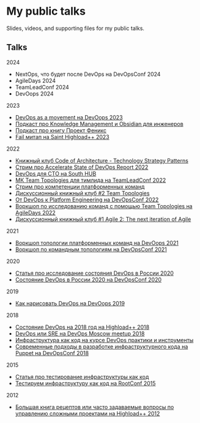 # My public talks
Slides, videos, and supporting files for my public talks.

## Talks

2024
- NextOps, что будет после DevOps на DevOpsConf 2024
- AgileDays 2024
- TeamLeadConf 2024
- DevOops 2024

2023
- [DevOps as a movement на DevOops 2023](https://enabling.team/insights/devops-as-a-movement)
- [Подкаст про Knowledge Management и Obsidian для инженеров](https://jtprogru.mave.digital/ep-7)
- [Подкаст про книгу Проект Феникс](https://jtprogru.mave.digital/ep-5)
- [Fail митап на Saint Highload++ 2023](https://highload.ru/spb/2023/abstracts/10186)

2022
- [Книжный клуб Code of Architecture - Technology Strategy Patterns](https://www.youtube.com/watch?v=ltencqkEGxQ)
- [Стрим про Accelerate State of DevOps Report 2022](https://t.me/dosepic/64)
- [DevOps для CTO на South HUB](https://enabling.team/insights/devops-for-cto)
- [МК Team Topologies для тимлида на TeamLeadConf 2022](https://enabling.team/insights/team-topologies-for-teamleads)
- [Стрим про компетенции платформенных команд](https://aaleksandrov.me/ru/blog/konspekt-strima-kompetencii-platformennoy-komandy-u-dosepic/)
- [Дискуссионный книжный клуб #2 Team Topologies](https://www.youtube.com/watch?v=zfZilR0iSkA)
- [От DevOps к Platform Engineering на DevOpsConf 2022](https://enabling.team/insights/from-devops-to-platform-engineering)
- [Воркшоп по исследованию команд с помощью Team Topologies на AgileDays 2022](https://enabling.team/insights/team-topologies-and-agile)
- [Дискуссионный книжный клуб #1 Agile 2: The next iteration of Agile](https://www.youtube.com/watch?v=0aIHx0ZFo8g) 

2021
- [Воркшоп топологии платформенных команд на DevOops 2021](https://enabling.team/insights/team-topologies-for-platform-teams)  
- [Воркшоп по командным топологиям на DevOpsConf 2021](https://enabling.team/insights/team-topologies-workshop)

2020
- [Статья про исследование состояния DevOps в России 2020](https://habr.com/ru/company/oleg-bunin/blog/524556/)
- [Состояние DevOps в России 2020 на DevOpsConf 2020](https://enabling.team/insights/state-of-devops-russia-2020)

2019
- [Как нарисовать DevOps на DevOops 2019](https://enabling.team/insights/how-to-draw-devops)   

2018
- [Состояние DevOps на 2018 год на Highload++ 2018](https://www.highload.ru/moscow/2018)  
- [DevOps или SRE на DevOps Moscow meetup 2018](https://devops-moscow.timepad.ru/event/688490/)  
- [Инфраструктура как код на курсе DevOps практики и инструменты](https://www.youtube.com/watch?v=ciA4Cezw0AE&t=6s)  
- [Современные подходы в разработке инфраструктурного кода на Puppet на DevOpsConf 2018](https://www.slideshare.net/ikurochkin/puppet-development-kit-and-best-practices)  

2015
- [Статья про тестирование инфраструктуры как код](https://habr.com/ru/company/express42/blog/256725/)  
- [Тестируем инфраструктуру как код на RootConf 2015](https://www.slideshare.net/ikurochkin/rootconf-2015)  

2012
- [Большая книга рецептов или часто задаваемые вопросы по управлению сложными проектами на Highload++ 2012](https://www.slideshare.net/ikurochkin/ss-46998617)
